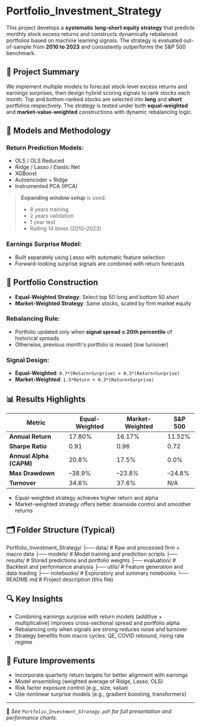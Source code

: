 # Portfolio_Investment_Strategy

This project develops a **systematic long-short equity strategy** that predicts monthly stock excess returns and constructs dynamically rebalanced portfolios based on machine learning signals. The strategy is evaluated out-of-sample from **2010 to 2023** and consistently outperforms the S&P 500 benchmark.

## 🚀 Project Summary

We implement multiple models to forecast stock-level excess returns and earnings surprises, then design hybrid scoring signals to rank stocks each month. Top and bottom-ranked stocks are selected into **long** and **short** portfolios respectively. The strategy is tested under both **equal-weighted** and **market-value-weighted** constructions with dynamic rebalancing logic.

## 🧠 Models and Methodology

### Return Prediction Models:
- OLS / OLS Reduced
- Ridge / Lasso / Elastic Net
- XGBoost
- Autoencoder + Ridge
- Instrumented PCA (IPCA)

> **Expanding window setup** is used:  
> - 8 years training  
> - 2 years validation  
> - 1 year test  
> - Rolling 14 times (2010–2023)

### Earnings Surprise Model:
- Built separately using Lasso with automatic feature selection
- Forward-looking surprise signals are combined with return forecasts

## 💼 Portfolio Construction

- **Equal-Weighted Strategy**: Select top 50 long and bottom 50 short
- **Market-Weighted Strategy**: Same stocks, scaled by firm market equity

### Rebalancing Rule:
- Portfolio updated only when **signal spread ≥ 20th percentile** of historical spreads
- Otherwise, previous month's portfolio is reused (low turnover)

### Signal Design:
- **Equal-Weighted**: `0.7*(Return+Surprise) + 0.3*(Return×Surprise)`
- **Market-Weighted**: `1.5*Return + 0.3*(Return×Surprise)`

## 📊 Results Highlights

| Metric                  | Equal-Weighted | Market-Weighted | S&P 500 |
|------------------------|----------------|------------------|---------|
| **Annual Return**      | 17.80%         | 16.17%           | 11.52%  |
| **Sharpe Ratio**       | 0.91           | 0.96             | 0.72    |
| **Annual Alpha (CAPM)**| 20.8%          | 17.5%            | 0.0%    |
| **Max Drawdown**       | –38.9%         | –23.8%           | –24.8%  |
| **Turnover**           | 34.6%          | 37.6%            | N/A     |

- Equal-weighted strategy achieves higher return and alpha  
- Market-weighted strategy offers better downside control and smoother returns

## 🗂️ Folder Structure (Typical)

Portfolio_Investment_Strategy/
├── data/ # Raw and processed firm + macro data
├── models/ # Model training and prediction scripts
├── results/ # Stored predictions and portfolio weights
├── evaluation/ # Backtest and performance analysis
├── utils/ # Feature generation and data loading
├── notebooks/ # Exploratory and summary notebooks
└── README.md # Project description (this file)


## 🔍 Key Insights

- Combining earnings surprise with return models (additive + multiplicative) improves cross-sectional spread and portfolio alpha
- Rebalancing only when signals are strong reduces noise and turnover
- Strategy benefits from macro cycles: QE, COVID rebound, rising rate regime

## 📌 Future Improvements

- Incorporate quarterly return targets for better alignment with earnings
- Model ensembling (weighted average of Ridge, Lasso, OLS)
- Risk factor exposure control (e.g., size, value)
- Use nonlinear surprise models (e.g., gradient boosting, transformers)

---

📎 *See `Portfolio_Investment_Strategy.pdf` for full presentation and performance charts.*
